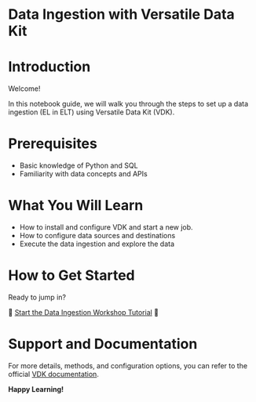 # Data Ingestion with Versatile Data Kit

# Introduction

Welcome! 

In this notebook guide, we will walk you through the steps to set up a data ingestion (EL in ELT) using Versatile Data Kit (VDK). 

# Prerequisites

- Basic knowledge of Python and SQL
- Familiarity with data concepts and APIs

# What You Will Learn

- How to install and configure VDK and start a new job.
- How to configure data sources and destinations
- Execute the data ingestion and explore the data

# How to Get Started

Ready to jump in?

🚀 [Start the Data Ingestion Workshop Tutorial](https://colab.research.google.com/github/vmware/versatile-data-kit/blob/main/events/data-sources/Ingest.ipynb) 🚀

# Support and Documentation

For more details, methods, and configuration options, you can refer to the official [VDK documentation](https://github.com/vmware/versatile-data-kit).

**Happy Learning!**



